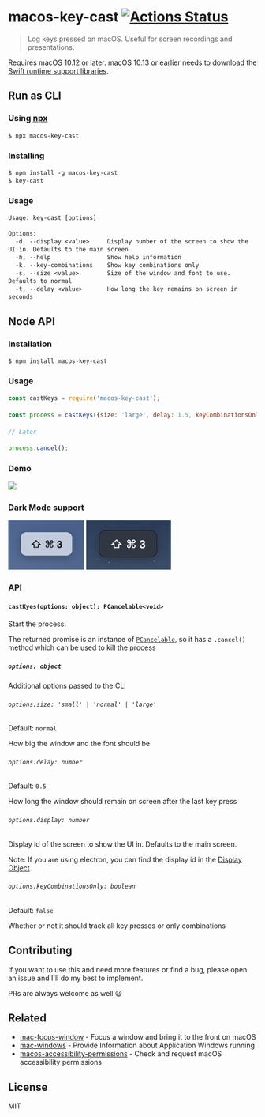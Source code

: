 # macos-key-cast [![Actions Status](https://github.com/karaggeorge/macos-key-cast/workflows/Node%20CI/badge.svg)](https://github.com/karaggeorge/macos-key-cast/actions)


> Log keys pressed on macOS. Useful for screen recordings and presentations.

Requires macOS 10.12 or later. macOS 10.13 or earlier needs to download the [Swift runtime support libraries](https://support.apple.com/kb/DL1998).

## Run as CLI

### Using [npx](https://github.com/zkat/npx)

```
$ npx macos-key-cast
```

### Installing

```
$ npm install -g macos-key-cast
$ key-cast
```

### Usage

```
Usage: key-cast [options]

Options:
  -d, --display <value>     Display number of the screen to show the UI in. Defaults to the main screen.
  -h, --help                Show help information
  -k, --key-combinations    Show key combinations only
  -s, --size <value>        Size of the window and font to use. Defaults to normal
  -t, --delay <value>       How long the key remains on screen in seconds
```

## Node API

### Installation

```
$ npm install macos-key-cast
```

### Usage

```js
const castKeys = require('macos-key-cast');

const process = castKeys({size: 'large', delay: 1.5, keyCombinationsOnly: true});

// Later

process.cancel();
```

### Demo

<img src="media/demo.gif">

### Dark Mode support

<img src="media/light.png" height="100">
<img src="media/dark.png" height="100">

### API

#### `castKyes(options: object): PCancelable<void>`

Start the process.

The returned promise is an instance of [`PCancelable`](https://github.com/sindresorhus/p-cancelable), so it has a `.cancel()` method which can be used to kill the process

##### `options: object`

Additional options passed to the CLI

###### `options.size: 'small' | 'normal' | 'large'`

Default: `normal`

How big the window and the font should be

###### `options.delay: number`

Default: `0.5`

How long the window should remain on screen after the last key press

###### `options.display: number`

Display id of the screen to show the UI in. Defaults to the main screen.

Note: If you are using electron, you can find the display id in the [Display Object](https://electronjs.org/docs/api/structures/display).

###### `options.keyCombinationsOnly: boolean`

Default: `false`

Whether or not it should track all key presses or only combinations

## Contributing

If you want to use this and need more features or find a bug, please open an issue and I'll do my best to implement.

PRs are always welcome as well 😃

## Related

- [mac-focus-window](https://github.com/karaggeorge/mac-focus-window) - Focus a window and bring it to the front on macOS
- [mac-windows](https://github.com/karaggeorge/mac-windows) - Provide Information about Application Windows running
- [macos-accessibility-permissions](https://github.com/karaggeorge/macos-accessibility-permissions) - Check and request macOS accessibility permissions

## License

MIT
